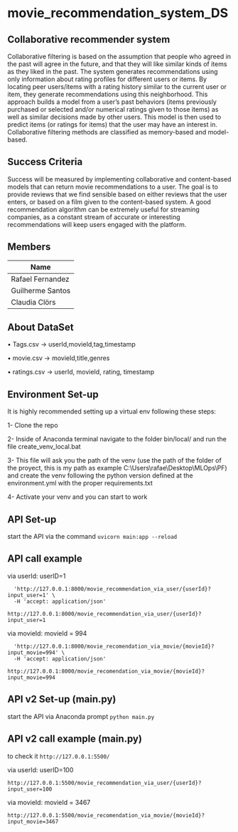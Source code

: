 # movie_recommendation_system_DS

Collaborative recommender system
--------------------------------
Collaborative filtering is based on the assumption that people who agreed in the past will agree in the future, and that they will like similar kinds of items as they liked in the past. The system generates recommendations using only information about rating profiles for different users or items. By locating peer users/items with a rating history similar to the current user or item, they generate recommendations using this neighborhood. This approach builds a model from a user’s past behaviors (items previously purchased or selected and/or numerical ratings given to those items) as well as similar decisions made by other users. This model is then used to predict items (or ratings for items) that the user may have an interest in. Collaborative filtering methods are classified as memory-based and model-based.

Success Criteria
--------------------------------
Success will be measured by implementing collaborative and content-based models that can return movie recommendations to a user. The goal is to provide reviews that we find sensible based on either reviews that the user enters, or based on a film given to the content-based system. A good recommendation algorithm can be extremely useful for streaming companies, as a constant stream of accurate or interesting recommendations will keep users engaged with the platform.

Members
--------------------------------
|         Name             
|--------------------------
|Rafael Fernandez        
|Guilherme Santos       
|Claudia Clörs          

About DataSet
------------

•	Tags.csv ->
userId,movieId,tag,timestamp

•	movie.csv ->
movieId,title,genres

•	ratings.csv ->
userId, movieId, rating, timestamp

Environment Set-up
-------------------

It is highly recommended setting up a virtual env following these steps:

1- Clone the repo

2- Inside of Anaconda terminal navigate to the folder bin/local/ and  run the file create_venv_local.bat

3- This file will ask you the path of the venv (use the path of the folder of the proyect, this is my path as example C:\Users\rafae\Desktop\MLOps\PF) and create the venv following the python version defined at the environment.yml with the proper requirements.txt

4- Activate your venv and you can start to work


API Set-up
-------------------
start the API via the command
```uvicorn main:app --reload```

API call example
-------------------
via userId:
userID=1

```curl -X 'GET' \
  'http://127.0.0.1:8000/movie_recommendation_via_user/{userId}?input_user=1' \
  -H 'accept: application/json'
  ```

```http://127.0.0.1:8000/movie_recommendation_via_user/{userId}?input_user=1```

via movieId:
movieId = 994

```curl -X 'GET' \
  'http://127.0.0.1:8000/movie_recomendation_via_movie/{movieId}?input_movie=994' \
  -H 'accept: application/json'
```
```http://127.0.0.1:8000/movie_recomendation_via_movie/{movieId}?input_movie=994```


API v2 Set-up (main.py)
-------------------
start the API via Anaconda prompt
```python main.py```

API v2 call example (main.py)
-------------------
to check it ```http://127.0.0.1:5500/```

via userId:
userID=100

```http://127.0.0.1:5500/movie_recommendation_via_user/{userId}?input_user=100```

via movieId:
movieId = 3467

```http://127.0.0.1:5500/movie_recomendation_via_movie/{movieId}?input_movie=3467```


